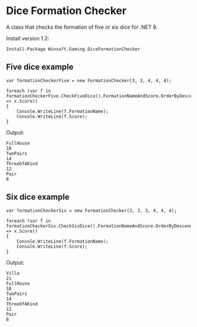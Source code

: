# Dice Formation Checker

A class that checks the formation of five or six dice for .NET 8.

Install version 1.2:


```
Install-Package Winsoft.Gaming.DiceFormationChecker
```

## Five dice example

```
var formationCheckerFive = new FormationChecker(3, 3, 4, 4, 4);

foreach (var f in formationCheckerFive.CheckFiveDice().FormationNameAndScore.OrderByDescending(x => x.Score))
{
    Console.WriteLine(f.FormationName);
    Console.WriteLine(f.Score);
}
```

Output:

```
FullHouse
18
TwoPairs
14
ThreeOfAKind
12
Pair
8
```

## Six dice example

```
var formationCheckerSix = new FormationChecker(3, 3, 3, 4, 4, 4);

foreach (var f in formationCheckerSix.CheckSixDice().FormationNameAndScore.OrderByDescending(x => x.Score))
{
    Console.WriteLine(f.FormationName);
    Console.WriteLine(f.Score);
}
```

Output:

```
Villa
21
FullHouse
18
TwoPairs
14
ThreeOfAKind
12
Pair
8
```